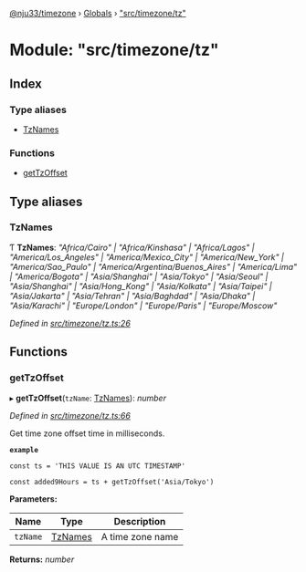 [@nju33/timezone](../README.md) › [Globals](../globals.md) › ["src/timezone/tz"](_src_timezone_tz_.md)

# Module: "src/timezone/tz"

## Index

### Type aliases

* [TzNames](_src_timezone_tz_.md#tznames)

### Functions

* [getTzOffset](_src_timezone_tz_.md#gettzoffset)

## Type aliases

###  TzNames

Ƭ **TzNames**: *"Africa/Cairo" | "Africa/Kinshasa" | "Africa/Lagos" | "America/Los_Angeles" | "America/Mexico_City" | "America/New_York" | "America/Sao_Paulo" | "America/Argentina/Buenos_Aires" | "America/Lima" | "America/Bogota" | "Asia/Shanghai" | "Asia/Tokyo" | "Asia/Seoul" | "Asia/Shanghai" | "Asia/Hong_Kong" | "Asia/Kolkata" | "Asia/Taipei" | "Asia/Jakarta" | "Asia/Tehran" | "Asia/Baghdad" | "Asia/Dhaka" | "Asia/Karachi" | "Europe/London" | "Europe/Paris" | "Europe/Moscow"*

*Defined in [src/timezone/tz.ts:26](https://github.com/nju33/timezone/blob/f7057aa/src/timezone/tz.ts#L26)*

## Functions

###  getTzOffset

▸ **getTzOffset**(`tzName`: [TzNames](_src_timezone_tz_.md#tznames)): *number*

*Defined in [src/timezone/tz.ts:66](https://github.com/nju33/timezone/blob/f7057aa/src/timezone/tz.ts#L66)*

Get time zone offset time in milliseconds.

**`example`** 

```
const ts = 'THIS VALUE IS AN UTC TIMESTAMP'

const added9Hours = ts + getTzOffset('Asia/Tokyo')
```

**Parameters:**

Name | Type | Description |
------ | ------ | ------ |
`tzName` | [TzNames](_src_timezone_tz_.md#tznames) | A time zone name  |

**Returns:** *number*
